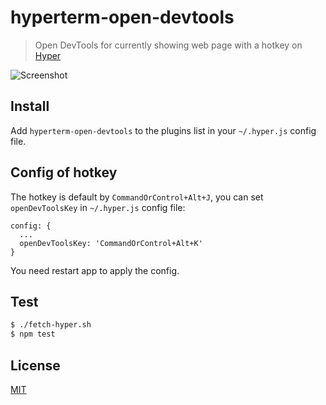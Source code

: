 # hyperterm-open-devtools

> Open DevTools for currently showing web page with a hotkey on [Hyper](https://hyper.is)

![Screenshot](https://cloud.githubusercontent.com/assets/3001525/16934145/35968d36-4d86-11e6-8f1f-affcc9c07543.gif)

## Install

Add `hyperterm-open-devtools` to the plugins list in your `~/.hyper.js` config file.

## Config of hotkey

The hotkey is default by `CommandOrControl+Alt+J`, you can set `openDevToolsKey` in `~/.hyper.js` config file:

```
config: {
  ...
  openDevToolsKey: 'CommandOrControl+Alt+K'
}
```

You need restart app to apply the config.

## Test

```bash
$ ./fetch-hyper.sh
$ npm test
```

## License

[MIT](LICENSE.md)
